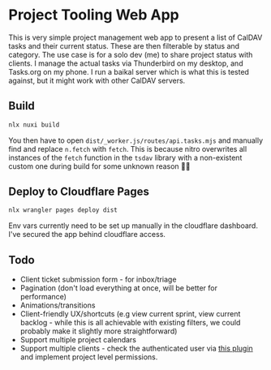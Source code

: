 # Project Tooling Web App

This is very simple project management web app to present a list of CalDAV tasks and their current status. These are then filterable by status and category. The use case is for a solo dev (me) to share project status with clients. I manage the actual tasks via Thunderbird on my desktop, and Tasks.org on my phone. I run a baikal server which is what this is tested against, but it might work with other CalDAV servers.

## Build

```bash
nlx nuxi build
```

You then have to open `dist/_worker.js/routes/api.tasks.mjs` and manually find and replace `n.fetch` with `fetch`. This is because nitro overwrites all instances of  the `fetch` function in the `tsdav` library with a non-existent custom one during build for some unknown reason 🤷‍♂️

## Deploy to Cloudflare Pages

```bash
nlx wrangler pages deploy dist
```

Env vars  currently need to be set up manually in the cloudflare dashboard. I've secured the app behind cloudflare access.

## Todo

- Client ticket submission form - for inbox/triage
- Pagination (don't load everything at once, will be better for performance)
- Animations/transitions
- Client-friendly UX/shortcuts (e.g view current sprint, view current backlog - while this is all achievable with existing filters, we could probably make it slightly more straightforward)
- Support multiple project calendars
- Support multiple clients - check the authenticated user via [this plugin](https://developers.cloudflare.com/pages/functions/plugins/cloudflare-access/) and implement project level permissions.
